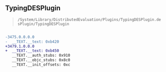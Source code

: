 ## TypingDESPlugin

> `/System/Library/DistributedEvaluation/Plugins/TypingDESPlugin.desPlugin/TypingDESPlugin`

```diff

-3475.0.0.0.0
-  __TEXT.__text: 0xb420
+3479.1.0.0.0
+  __TEXT.__text: 0xb450
   __TEXT.__auth_stubs: 0x910
   __TEXT.__objc_stubs: 0x8c0
   __TEXT.__init_offsets: 0xc

```

